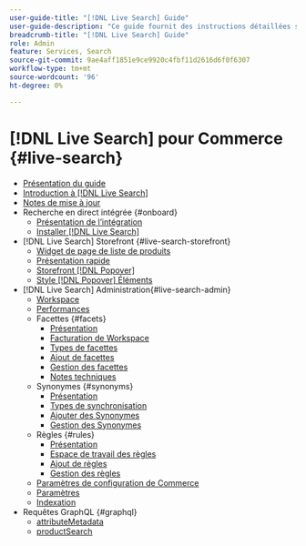 ```yaml
---
user-guide-title: "[!DNL Live Search] Guide"
user-guide-description: "Ce guide fournit des instructions détaillées sur l’utilisation de [!DNL Live Search] d’Adobe Commerce."
breadcrumb-title: "[!DNL Live Search] Guide"
role: Admin
feature: Services, Search
source-git-commit: 9ae4aff1851e9ce9920c4fbf11d2616d6f0f6307
workflow-type: tm+mt
source-wordcount: '96'
ht-degree: 0%

---
```


# [!DNL Live Search] pour Commerce {#live-search}

- [Présentation du guide](guide-overview.md)
- [Introduction à [!DNL Live Search]](overview.md)
- [Notes de mise à jour](release-notes.md)
- Recherche en direct intégrée {#onboard}
   - [Présentation de l’intégration](onboarding-overview.md)
   - [Installer [!DNL Live Search]](install.md)
- [!DNL Live Search] Storefront {#live-search-storefront}
   - [Widget de page de liste de produits](plp-styling.md)
   - [Présentation rapide](quick-tour.md)
   - [Storefront [!DNL Popover]](storefront-popover.md)
   - [Style [!DNL Popover] Éléments](storefront-popover-styling.md)
- [!DNL Live Search] Administration{#live-search-admin}
   - [Workspace](workspace.md)
   - [Performances](performance.md)
   - Facettes {#facets}
      - [Présentation](facets.md)
      - [Facturation de Workspace](faceting-workspace.md)
      - [Types de facettes](facets-type.md)
      - [Ajout de facettes](facets-add.md)
      - [Gestion des facettes](facets-manage.md)
      - [Notes techniques](facet-technical-notes.md)
   - Synonymes {#synonyms}
      - [Présentation](synonyms.md)
      - [Types de synchronisation](synonyms-type.md)
      - [Ajouter des Synonymes](synonyms-add.md)
      - [Gestion des Synonymes](synonyms-manage.md)
   - Règles {#rules}
      - [Présentation](rules.md)
      - [Espace de travail des règles](rules-workspace.md)
      - [Ajout de règles](rules-add.md)
      - [Gestion des règles](rules-manage.md)
   - [Paramètres de configuration de Commerce](configuration.md)
   - [Paramètres](settings.md)
   - [Indexation](indexing.md)
- Requêtes GraphQL {#graphql}
   - [attributeMetadata](https://developer.adobe.com/commerce/webapi/graphql/schema/live-search/queries/attribute-metadata/)
   - [productSearch](https://developer.adobe.com/commerce/webapi/graphql/schema/live-search/queries/product-search/)